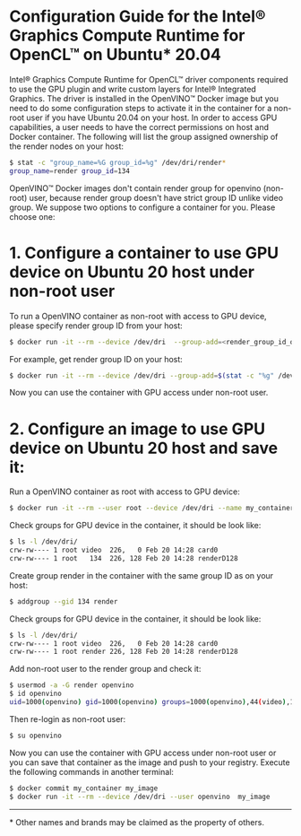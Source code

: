 # Configuration Guide for the Intel® Graphics Compute Runtime for OpenCL™ on Ubuntu* 20.04

Intel® Graphics Compute Runtime for OpenCL™ driver components required to use the GPU plugin and write custom layers for Intel® Integrated Graphics. 
The driver is installed in the OpenVINO™ Docker image but you need to do some configuration steps to activate it in the container for a non-root user if you have Ubuntu 20.04 on your host.
In order to access GPU capabilities, a user needs to have the correct permissions on host and Docker container. 
The following will list the group assigned ownership of the render nodes on your host:
```bash
$ stat -c "group_name=%G group_id=%g" /dev/dri/render*
group_name=render group_id=134
```
OpenVINO™ Docker images don't contain render group for openvino (non-root) user, because render group doesn't have strict group ID unlike video group. 
We suppose two options to configure a container for you. Please choose one:


# 1. Configure a container to use GPU device on Ubuntu 20 host under non-root user
To run a OpenVINO container as non-root with access to GPU device, please specify render group ID from your host:
```bash
$ docker run -it --rm --device /dev/dri  --group-add=<render_group_id_on_host> <image_name> 
```
For example, get render group ID on your host:
```bash
$ docker run -it --rm --device /dev/dri --group-add=$(stat -c "%g" /dev/dri/render*) <image_name> 
```
Now you can use the container with GPU access under non-root user.

# 2. Configure an image to use GPU device on Ubuntu 20 host and save it:
Run a OpenVINO container as root with access to GPU device: 
```bash
$ docker run -it --rm --user root --device /dev/dri --name my_container <image_name>
```
Check groups for GPU device in the container, it should be look like:
```bash
$ ls -l /dev/dri/
crw-rw---- 1 root video  226,   0 Feb 20 14:28 card0
crw-rw---- 1 root   134  226, 128 Feb 20 14:28 renderD128
```
Create group render in the container with the same group ID as on your host: 
```bash
$ addgroup --gid 134 render
```
Check groups for GPU device in the container, it should be look like:
```bash
$ ls -l /dev/dri/
crw-rw---- 1 root video  226,   0 Feb 20 14:28 card0
crw-rw---- 1 root render 226, 128 Feb 20 14:28 renderD128
```
Add non-root user to the render group and check it:
```bash
$ usermod -a -G render openvino
$ id openvino
uid=1000(openvino) gid=1000(openvino) groups=1000(openvino),44(video),100(users),134(render)
```
Then re-login as non-root user:
```bash
$ su openvino
```
Now you can use the container with GPU access under non-root user or you can save that container as the image and push to your registry. 
Execute the following commands in another terminal:
```bash
$ docker commit my_container my_image
$ docker run -it --rm --device /dev/dri --user openvino  my_image
```

---
\* Other names and brands may be claimed as the property of others.